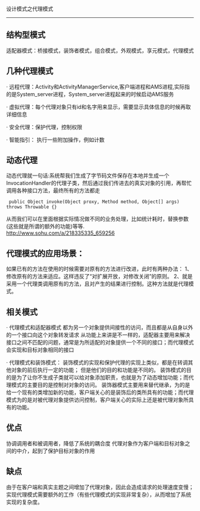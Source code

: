 设计模式之代理模式

---

## 结构型模式
适配器模式：桥接模式，装饰者模式，组合模式，外观模式，享元模式，代理模式


## 几种代理模式
· 远程代理：Activity和ActivityManagerService,客户端进程和AMS进程,实际指的是System_server进程，System_server进程起来的时候启动AMS服务

· 虚拟代理：每个代理对象只有id和名字用来显示，需要显示具体信息的时候再取详细信息

· 安全代理：保护代理，控制权限

· 智能指引： 执行一些附加操作，例如计数

## 动态代理
动态代理就一句话:系统帮我们生成了字节码文件保存在本地并生成一个InvocationHandler的代理子类，然后通过我们传进去的真实对象的引用，再帮忙调用各种接口方法，最终所有的方法都走
```
 public Object invoke(Object proxy, Method method, Object[] args) throws Throwable {}
```
从而我们可以在里面根据实际情况做不同的业务处理，比如统计耗时，替换参数(这些就是所谓的额外的功能)等等.
http://www.sohu.com/a/218335335_659256

## 代理模式的应用场景：
如果已有的方法在使用的时候需要对原有的方法进行改进，此时有两种办法：
1、修改原有的方法来适应。这样违反了“对扩展开放，对修改关闭”的原则。
2、就是采用一个代理类调用原有的方法，且对产生的结果进行控制。这种方法就是代理模式。

## 相关模式
· 代理模式和适配器模式
都为另一个对象提供间接性的访问，而且都是从自身以外的一个接口向这个对象转发请求
从功能上来讲是不一样的，适配器主要用来解决接口之间不匹配的问题，通常是为所适配的对象提供一个不同的接口；而代理模式会实现和目标对象相同的接口

· 代理模式和装饰模式：
装饰模式的实现和保护代理的实现上类似，都是在转调其他对象的前后执行一定的功能；
但是他们的目的和功能是不同的。
装饰模式的目的是为了让你不生成子类就可以给对象添加职责，也就是为了动态增加功能；而代理模式的主要目的是控制对对象的访问。
装饰器模式主要用来替代继承，为的是给一个现有的类增加新的功能，客户端关心的是装饰后的类所具有的功能；而代理模式为的是对被代理对象提供访问控制，客户端关心的实际上还是被代理对象所具有的功能。

## 优点
协调调用者和被调用者，降低了系统的耦合度
代理对象作为客户端和目标对象之间的中介，起到了保护目标对象的作用

## 缺点
由于在客户端和真实主题之间增加了代理对象，因此会造成请求的处理速度变慢；
实现代理模式需要额外的工作（有些代理模式的实现非常复杂），从而增加了系统实现的复杂度。


